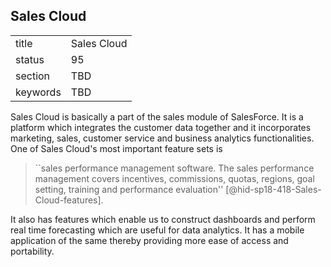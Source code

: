 ## Sales Cloud


|          |             |
| -------- | ----------- |
| title    | Sales Cloud |
| status   | 95          |
| section  | TBD         |
| keywords | TBD         |




Sales Cloud is basically a part of the sales module of SalesForce. It is
a platform which integrates the customer data together and it
incorporates marketing, sales, customer service and business analytics
functionalities. One of Sales Cloud's most important feature sets is


> ``sales performance management software. The sales performance
> management covers incentives, commissions, quotas, regions, goal
> setting, training and performance evaluation''
>  [@hid-sp18-418-Sales-Cloud-features].

It also has features which enable us to construct dashboards and
perform real time forecasting which are useful for data analytics. It
has a mobile application of the same thereby providing more ease of
access and portability.
